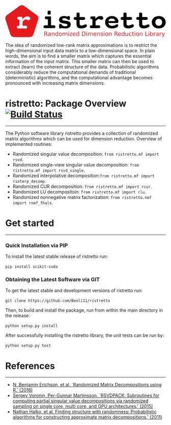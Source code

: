 <img src="https://raw.githubusercontent.com/Benli11/ristretto/master/ristretto.png" width="550">

The idea of randomized low-rank matrix approximations is to restrict the high-dimensional input data matrix to a low-dimensional space. In plain words, the aim is to find a smaller matrix which captures the essential information of the input matrix. This smaller matrix can then be used to extract (learn) the coherent structure of the data. Probabilistic algorithms considerably reduce the computational demands of traditional (deterministic) algorithms, and the computational advantage becomes pronounced with increasing matrix dimensions.

# ristretto: Package Overview [![Build Status](https://travis-ci.org/Benli11/ristretto.svg?branch=master)](https://travis-ci.org/Benli11/ristretto)
*************************************************

The Python software library ristretto provides a collection of randomized matrix algorithms which can be used for dimension reduction. Overview of implemented routines:
* Randomized singular value decomposition: ``from ristretto.mf import rsvd``.
* Randomized single-view singular value decomposition: ``from ristretto.mf import rsvd_single``.
* Randomized interpolative decomposition:``from ristretto.mf import rinterp_decomp``.
* Randomized CUR decomposition: ``from ristretto.mf import rcur``.
* Randomized LU decompositoin: ``from ristretto.mf import rlu``.
* Randomized nonnegative matrix factorization: ``from ristretto.nmf import rnmf_fhals``.

# Get started
******************

### Quick Installation via PIP 
To install the latest stable release of ristretto run:

``pip install scikit-cuda``

### Obtaining the Latest Software via GIT 
To get the latest stable and development versions of ristretto run:

``git clone https://github.com/Benli11/ristretto``

Then, to build and install the package, run from within the main directory in the release:

``python setup.py install``

After successfully installing the ristretto library, the unit tests can be run by:

``python setup.py test``



# References
*************
* [N. Benjamin Erichson, et al. `Randomized Matrix Decompositions using R.' (2016)](http://arxiv.org/abs/1608.02148)
* [Sergey Voronin, Per-Gunnar Martinsson. `RSVDPACK: Subroutines for computing partial singular value decompositions via randomized sampling on single core, multi core, and GPU architectures.' (2015)](https://arxiv.org/abs/1502.05366)
* [Nathan Halko, et al. Finding structure with randomness: Probabilistic algorithms for constructing approximate matrix decompositions.' (2011)](https://arxiv.org/abs/0909.4061)

